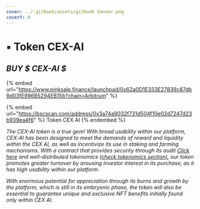 ```yaml
---
cover: ../.gitbook/assets/gitbook banner.png
coverY: 0
---
```


# ▪ Token CEX-AI

## _BUY $ CEX-AI $_&#x20;

{% embed url="https://www.pinksale.finance/launchpad/0x62a0D1E333E27839c87db9d03fE996B5294EB15b?chain=Arbitrum" %}

{% embed url="https://bscscan.com/address/0x3a74a9032f731d504f10e02d7247d23b939ea4f6" %}
Token CEX AI
{% endembed %}

_The CEX-AI token is a true gem! With broad usability within our platform, CEX-AI has been designed to meet the demands of reward and liquidity within the CEX AI, as well as incentivize its use in staking and farming mechanisms. With a contract that provides security through its audit_ [_Click here_](../security.md)  _and well-distributed tokenomics_ [_(check tokenomics section)_](tokenomics.md)_, our token promotes greater turnover by arousing investor interest in its purchase, as it has high usability within our platform._&#x20;

_With enormous potential for appreciation through its burns and growth by the platform, which is still in its embryonic phase, the token will also be essential to guarantee unique and exclusive NFT benefits initially found only within CEX AI._
